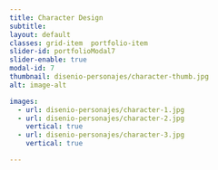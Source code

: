 ```yaml
---
title: Character Design  
subtitle: 
layout: default
classes: grid-item  portfolio-item
slider-id: portfolioModal7
slider-enable: true
modal-id: 7
thumbnail: disenio-personajes/character-thumb.jpg
alt: image-alt

images:
  - url: disenio-personajes/character-1.jpg
  - url: disenio-personajes/character-2.jpg
    vertical: true
  - url: disenio-personajes/character-3.jpg
    vertical: true

---
```

